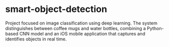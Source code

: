 # smart-object-detection
Project focused on image classification using deep learning. The system distinguishes between coffee mugs and water bottles, combining a Python-based CNN model and an iOS mobile application that captures and identifies objects in real time.
